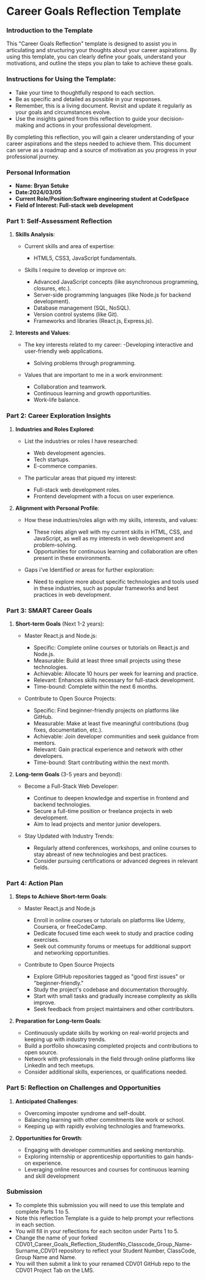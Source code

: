 
# Career Goals Reflection Template

### Introduction to the Template

This "Career Goals Reflection" template is designed to assist you in articulating and structuring your thoughts about your career aspirations. By using this template, you can clearly define your goals, understand your motivations, and outline the steps you plan to take to achieve these goals.

### Instructions for Using the Template:

- Take your time to thoughtfully respond to each section.
- Be as specific and detailed as possible in your responses.
- Remember, this is a living document. Revisit and update it regularly as your goals and circumstances evolve.
- Use the insights gained from this reflection to guide your decision-making and actions in your professional development.

By completing this reflection, you will gain a clearer understanding of your career aspirations and the steps needed to achieve them. This document can serve as a roadmap and a source of motivation as you progress in your professional journey.

### Personal Information

- **Name: Bryan Setuke**
- **Date:2024/03/05**
- **Current Role/Position:Software engineering student at CodeSpace**
- **Field of Interest: Full-stack web development**

### Part 1: Self-Assessment Reflection

1. **Skills Analysis**:
    
    - Current skills and area of expertise:
       - HTML5, CSS3, JavaScript fundamentals.

    - Skills I require to develop or improve on:
       - Advanced JavaScript concepts (like asynchronous programming, closures, etc.).
       - Server-side programming languages (like Node.js for backend development).
       - Database management (SQL, NoSQL).
       - Version control systems (like Git).
       - Frameworks and libraries (React.js, Express.js).

2. **Interests and Values**:
    
    - The key interests related to my career:
       -Developing interactive and user-friendly web applications.
       - Solving problems through programming. 
    
    - Values that are important to me in a work environment:
       - Collaboration and teamwork.
       - Continuous learning and growth opportunities.
       - Work-life balance.

### Part 2: Career Exploration Insights

1. **Industries and Roles Explored**:
    
    - List the industries or roles I have researched:
       - Web development agencies.
       - Tech startups.
       - E-commerce companies. 
    
    - The particular areas that piqued my interest:
       - Full-stack web development roles.
       - Frontend development with a focus on user experience.

2. **Alignment with Personal Profile**:
    
    - How these industries/roles align with my skills, interests, and values:
       - These roles align well with my current skills in HTML, CSS, and JavaScript, as well as my interests in web development and problem-solving.
       - Opportunities for continuous learning and collaboration are often present in these environments.
    
    - Gaps i've Identified or areas for further exploration:
       - Need to explore more about specific technologies and tools used in these industries, such as popular frameworks and best practices in web development.

### Part 3: SMART Career Goals

1. **Short-term Goals** (Next 1-2 years):
    
    - Master React.js and Node.js:
       - Specific: Complete online courses or tutorials on React.js and Node.js.
       - Measurable: Build at least three small projects using these technologies.
       - Achievable: Allocate 10 hours per week for learning and practice.
       - Relevant: Enhances skills necessary for full-stack development.
       - Time-bound: Complete within the next 6 months.
    
    - Contribute to Open Source Projects:
       - Specific: Find beginner-friendly projects on platforms like GitHub.
       - Measurable: Make at least five meaningful contributions (bug fixes, documentation, etc.).
       - Achievable: Join developer communities and seek guidance from mentors.
       - Relevant: Gain practical experience and network with other developers.
       - Time-bound: Start contributing within the next month.

2. **Long-term Goals** (3-5 years and beyond):
    
    - Become a Full-Stack Web Developer:
       - Continue to deepen knowledge and expertise in frontend and backend technologies.
       - Secure a full-time position or freelance projects in web development.
       - Aim to lead projects and mentor junior developers.
    
    - Stay Updated with Industry Trends:
       - Regularly attend conferences, workshops, and online courses to stay abreast of new technologies and best practices.
       - Consider pursuing certifications or advanced degrees in relevant fields.

### Part 4: Action Plan

1. **Steps to Achieve Short-term Goals**:
    
    - Master React.js and Node.js
       - Enroll in online courses or tutorials on platforms like Udemy, Coursera, or freeCodeCamp.
       - Dedicate focused time each week to study and practice coding exercises.
       - Seek out community forums or meetups for additional support and networking opportunities.
    
    - Contribute to Open Source Projects
       - Explore GitHub repositories tagged as "good first issues" or "beginner-friendly."
       - Study the project's codebase and documentation thoroughly.
       - Start with small tasks and gradually increase complexity as skills improve.
       - Seek feedback from project maintainers and other contributors.   

2. **Preparation for Long-term Goals**:
    
    - Continuously update skills by working on real-world projects and keeping up with industry trends.
    - Build a portfolio showcasing completed projects and contributions to open source.
    - Network with professionals in the field through online platforms like LinkedIn and tech meetups.
    - Consider additional skills, experiences, or qualifications needed.

### Part 5: Reflection on Challenges and Opportunities

1. **Anticipated Challenges**:
    
    - Overcoming imposter syndrome and self-doubt.
    - Balancing learning with other commitments like work or school.
    - Keeping up with rapidly evolving technologies and frameworks.
    
2. **Opportunities for Growth**:
    
    - Engaging with developer communities and seeking mentorship.
    - Exploring internship or apprenticeship opportunities to gain hands-on experience.
    - Leveraging online resources and courses for continuous learning and skill development

### Submission

- To complete this submission you will need to use this template and complete Parts 1 to 5.
- Note this reflection Template is a guide to help prompt your reflections in each section.
- You will fill in your reflections for each seciton under Parts 1 to 5.
- Change the name of your forked CDV01_Career_Goals_Reflection_StudentNo_Classcode_Group_Name-Surname_CDV01 repository to reflect your Student Number, ClassCode, Group Name and Name.
- You will then submit a link to your renamed CDV01 GitHub repo to the CDV01 Project Tab on the LMS.


